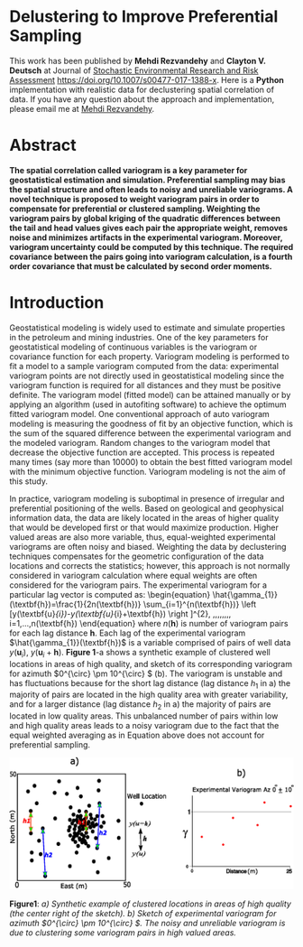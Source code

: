 
# Delustering to Improve Preferential Sampling

This work has been published by **Mehdi Rezvandehy** and **Clayton V. Deutsch** at Journal of [Stochastic Environmental Research and Risk Assessment](https://doi.org/10.1007/s00477-017-1388-x) https://doi.org/10.1007/s00477-017-1388-x. Here is a **Python** implementation with realistic data for declustering spatial correlation of data. If you have any question about the approach and implementation, please email me at [Mehdi Rezvandehy](rezvande@ualberta.ca).

# Abstract

**The spatial correlation called variogram is a key parameter for geostatistical estimation and simulation. Preferential sampling may bias the spatial structure and often leads to noisy and unreliable variograms. A novel technique is proposed to weight variogram pairs in order to compensate for preferential or clustered sampling. Weighting the variogram pairs by global kriging of the quadratic differences between the tail and head values gives each pair the appropriate weight, removes noise and minimizes artifacts in the experimental variogram. Moreover, variogram uncertainty could be computed by this technique. The required covariance between the pairs going into variogram calculation, is a fourth order covariance that must be calculated by second order moments.**

# Introduction

Geostatistical modeling is widely used to estimate and simulate properties in the petroleum and mining industries. One of the key parameters for geostatistical modeling of continuous variables is the variogram or covariance function for each property. Variogram modeling is performed to fit a model to a sample variogram computed from the data: experimental variogram points are not directly used in geostatistical modeling since the variogram function is required for all distances and they must be positive definite. The variogram model (fitted model) can be attained manually or by applying an algorithm (used in autofiting software) to achieve the optimum fitted variogram model. One conventional approach of auto variogram modeling is measuring the goodness of fit by an objective function, which is the sum of the squared difference between the experimental variogram and the modeled variogram. Random changes to the variogram model that decrease the objective function are accepted. This process is repeated many times (say more than 10000) to obtain the best fitted variogram model with the minimum objective function. Variogram modeling is not the aim of this study.

In practice, variogram modeling is suboptimal in presence of irregular and preferential positioning of the wells. Based on geological and geophysical information data, the data are likely located in the areas of higher quality that would be developed first or that would maximize production. Higher valued areas are also more variable, thus, equal-weighted experimental variograms are often noisy and biased. Weighting the data by declustering techniques compensates for the geometric configuration of the data locations and corrects the statistics; however, this approach is not normally considered in variogram calculation where equal weights are often considered for the variogram pairs. The experimental variogram for a particular lag vector is computed as:
\begin{equation}
\hat{\gamma_{1}}(\textbf{h})=\frac{1}{2n(\textbf{h})} \sum_{i=1}^{n(\textbf{h})} \left [y(\textbf{u}_{i})-y(\textbf{u}_{i}+\textbf{h}) \right ]^{2}, \,\,\,\,\,\,\,\, i=1,...,n(\textbf{h})
\end{equation}
 where $n(\textbf{h})$ is number of variogram pairs for each lag distance $\textbf{h}$. Each lag of the experimental variogram $\hat{\gamma_{1}}(\textbf{h})$ is a variable comprised of pairs of well data $y(\textbf{u}_{i})$, $y(\textbf{u}_{i}+\textbf{h})$. **Figure 1**-a shows a synthetic example of clustered well locations in areas of high quality, and sketch of its corresponding variogram for azimuth $0^{\circ} \pm 10^{\circ} $ (b). The variogram is unstable and has fluctuations because for the short lag distance (lag distance $h_1$ in a) the majority of pairs are located in the high quality area with greater variability, and for a larger distance (lag distance $h_2$ in a) the majority of pairs are located in low quality areas. This unbalanced number of pairs within low and high quality areas leads to a noisy variogram due to the fact that the equal weighted averaging as in Equation above does not account for preferential sampling.

<img src="./Images/fig_1.png" alt="drawing" width="800"/>


**Figure1**: *a) Synthetic example of clustered locations in areas of high quality (the center right of the sketch). b) Sketch of experimental variogram for azimuth $0^{\circ} \pm 10^{\circ} $. The noisy and unreliable variogram is due to clustering some variogram pairs in high valued areas.*
 
